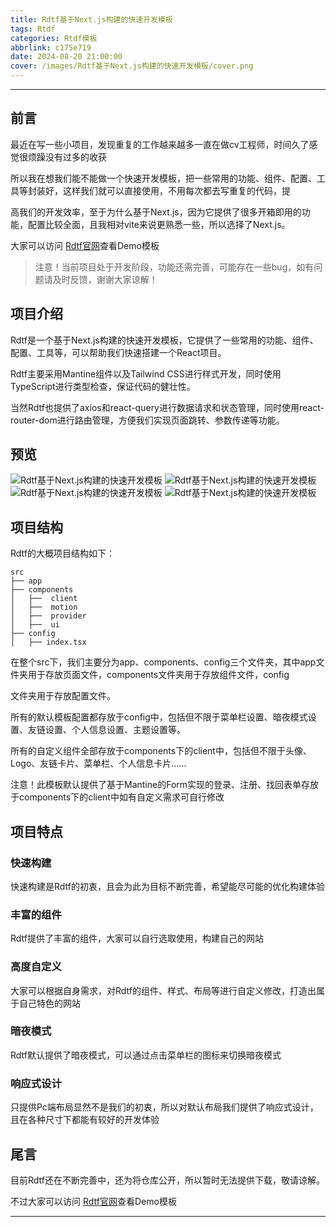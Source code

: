 ```yaml
---
title: Rdtf基于Next.js构建的快速开发模板
tags: Rtdf
categories: Rtdf模板
abbrlink: c175e719
date: 2024-08-20 21:00:00
cover: /images/Rdtf基于Next.js构建的快速开发模板/cover.png
---
```


---

## 前言

最近在写一些小项目，发现重复的工作越来越多一直在做cv工程师，时间久了感觉很烦躁没有过多的收获

所以我在想我们能不能做一个快速开发模板，把一些常用的功能、组件、配置、工具等封装好，这样我们就可以直接使用，不用每次都去写重复的代码，提

高我们的开发效率，至于为什么基于Next.js，因为它提供了很多开箱即用的功能，配置比较全面，且我相对vite来说更熟悉一些，所以选择了Next.js。

大家可以访问 [Rdtf官网](https://www.dawsons.love/)查看Demo模板

> 注意！当前项目处于开发阶段，功能还需完善，可能存在一些bug，如有问题请及时反馈，谢谢大家谅解！

## 项目介绍

Rdtf是一个基于Next.js构建的快速开发模板，它提供了一些常用的功能、组件、配置、工具等，可以帮助我们快速搭建一个React项目。

Rdtf主要采用Mantine组件以及Tailwind CSS进行样式开发，同时使用TypeScript进行类型检查，保证代码的健壮性。

当然Rdtf也提供了axios和react-query进行数据请求和状态管理，同时使用react-router-dom进行路由管理，方便我们实现页面跳转、参数传递等功能。


## 预览

![Rdtf基于Next.js构建的快速开发模板](/images/Rdtf基于Next.js构建的快速开发模板/1.png)
![Rdtf基于Next.js构建的快速开发模板](/images/Rdtf基于Next.js构建的快速开发模板/2.png)
![Rdtf基于Next.js构建的快速开发模板](/images/Rdtf基于Next.js构建的快速开发模板/3.png)
![Rdtf基于Next.js构建的快速开发模板](/images/Rdtf基于Next.js构建的快速开发模板/4.png)


## 项目结构

Rdtf的大概项目结构如下：

```
src
├── app
├── components
│   ├──  client
│   ├──  motion
│   ├──  provider
│   ├──  ui
├── config
│   ├── index.tsx

```
在整个src下，我们主要分为app、components、config三个文件夹，其中app文件夹用于存放页面文件，components文件夹用于存放组件文件，config

文件夹用于存放配置文件。

所有的默认模板配置都存放于config中，包括但不限于菜单栏设置、暗夜模式设置、友链设置、个人信息设置、主题设置等。

所有的自定义组件全部存放于components下的client中，包括但不限于头像、Logo、友链卡片、菜单栏、个人信息卡片......

注意！此模板默认提供了基于Mantine的Form实现的登录、注册、找回表单存放于components下的client中如有自定义需求可自行修改

## 项目特点

### 快速构建

快速构建是Rdtf的初衷，且会为此为目标不断完善，希望能尽可能的优化构建体验

### 丰富的组件

Rdtf提供了丰富的组件，大家可以自行选取使用，构建自己的网站

### 高度自定义

大家可以根据自身需求，对Rdtf的组件、样式、布局等进行自定义修改，打造出属于自己特色的网站

### 暗夜模式

Rdtf默认提供了暗夜模式，可以通过点击菜单栏的图标来切换暗夜模式

### 响应式设计

只提供Pc端布局显然不是我们的初衷，所以对默认布局我们提供了响应式设计，且在各种尺寸下都能有较好的开发体验


## 尾言

目前Rdtf还在不断完善中，还为将仓库公开，所以暂时无法提供下载，敬请谅解。

不过大家可以访问 [Rdtf官网](https://www.dawsons.love/)查看Demo模板

---